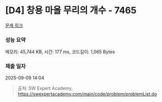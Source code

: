 # [D4] 창용 마을 무리의 개수 - 7465 

[문제 링크](https://swexpertacademy.com/main/code/problem/problemDetail.do?contestProbId=AWngfZVa9XwDFAQU) 

### 성능 요약

메모리: 45,744 KB, 시간: 177 ms, 코드길이: 1,065 Bytes

### 제출 일자

2025-09-09 14:04



> 출처: SW Expert Academy, https://swexpertacademy.com/main/code/problem/problemList.do